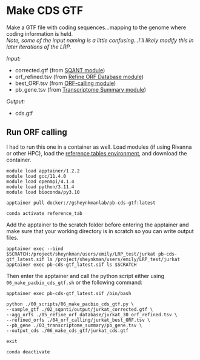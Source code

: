 # Make CDS GTF
Make a GTF file with coding sequences...mapping to the genome where coding information is held.<br />
*Note, some of the input naming is a little confusing...I'll likely modify this in later iterations of the LRP.*<br />

_Input:_ <br />
- corrected.gtf (from [SQANT module](https://github.com/efwatts/LRP_Troubleshooting/tree/main/02_SQANTI))
- orf_refined.tsv (from [Refine ORF Database module](https://github.com/efwatts/LRP_Troubleshooting/tree/main/05_refine_orf_database)) 
- best_ORF.tsv (from [ORF-calling module](https://github.com/efwatts/LRP_Troubleshooting/tree/main/04_orf-calling))
- pb_gene.tsv (from [Transcriptome Summary module](https://github.com/efwatts/LRP_Troubleshooting/tree/main/03_transcriptome_summary))

_Output:_
- cds.gtf

## Run ORF calling
I had to run this one in a container as well. Load modules (if using Rivanna or other HPC), load the [reference tables environment](https://github.com/efwatts/LRP_Troubleshooting/blob/main/01_reference_tables/reference_tables.yml), and download the container. <br />
```
module load apptainer/1.2.2
module load gcc/11.4.0  
module load openmpi/4.1.4
module load python/3.11.4
module load bioconda/py3.10

apptainer pull docker://gsheynkmanlab/pb-cds-gtf:latest

conda activate reference_tab
```
Add the apptainer to the scratch folder before entering the apptainer and make sure that your working directory is in scratch so you can write output files.
```
apptainer exec --bind $SCRATCH:/project/sheynkman/users/emily/LRP_test/jurkat pb-cds-gtf_latest.sif ls /project/sheynkman/users/emily/LRP_test/jurkat
apptainer exec pb-cds-gtf_latest.sif ls $SCRATCH
```
Then enter the apptainer and call the python script either using `06_make_pacbio_cds_gtf.sh` or the following command: <br />
```
apptainer exec pb-cds-gtf_latest.sif /bin/bash

python ./00_scripts/06_make_pacbio_cds_gtf.py \
--sample_gtf ./02_sqanti/output/jurkat_corrected.gtf \
--agg_orfs ./05_refine_orf_database/jurkat_30_orf_refined.tsv \
--refined_orfs ./04_orf_calling/jurkat_best_ORF.tsv \
--pb_gene ./03_transcriptome_summary/pb_gene.tsv \
--output_cds ./06_make_cds_gtf/jurkat_cds.gtf

exit

conda deactivate 
```
